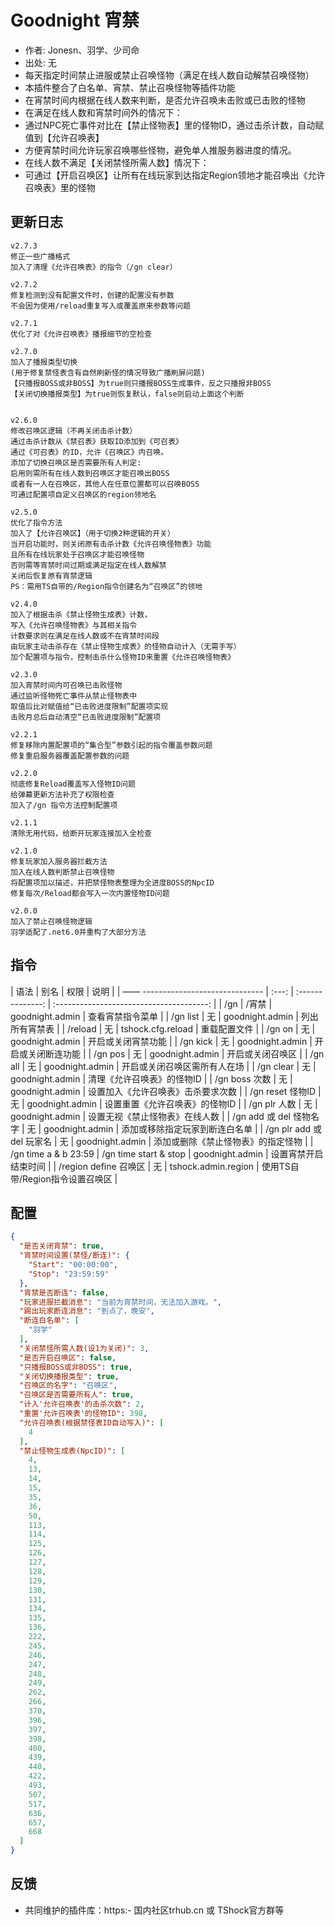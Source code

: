 # Goodnight 宵禁
- 作者: Jonesn、羽学、少司命
- 出处: 无
- 每天指定时间禁止进服或禁止召唤怪物（满足在线人数自动解禁召唤怪物）
- 本插件整合了白名单、宵禁、禁止召唤怪物等插件功能
- 在宵禁时间内根据在线人数来判断，是否允许召唤未击败或已击败的怪物
- 在满足在线人数和宵禁时间外的情况下：
- 通过NPC死亡事件对比在【禁止怪物表】里的怪物ID，通过击杀计数，自动赋值到【允许召唤表】
- 方便宵禁时间允许玩家召唤哪些怪物，避免单人推服务器进度的情况。
- 在线人数不满足【关闭禁怪所需人数】情况下：
- 可通过【开启召唤区】让所有在线玩家到达指定Region领地才能召唤出《允许召唤表》里的怪物

## 更新日志

```
v2.7.3
修正一些广播格式
加入了清理《允许召唤表》的指令（/gn clear）

v2.7.2
修复检测到没有配置文件时，创建的配置没有参数
不会因为使用/reload重复写入或覆盖原来参数等问题

v2.7.1
优化了对《允许召唤表》播报细节的空检查

v2.7.0
加入了播报类型切换
(用于修复禁怪表含有自然刷新怪的情况导致广播刷屏问题)
【只播报BOSS或非BOSS】为true则只播报BOSS生成事件，反之只播报非BOSS
【关闭切换播报类型】为true则恢复默认，false则启动上面这个判断


v2.6.0
修改召唤区逻辑（不再关闭击杀计数）
通过击杀计数从《禁召表》获取ID添加到《可召表》
通过《可召表》的ID，允许《召唤区》内召唤。
添加了切换召唤区是否需要所有人判定:
启用则需所有在线人数到召唤区才能召唤出BOSS
或者有一人在召唤区，其他人在任意位置都可以召唤BOSS
可通过配置项自定义召唤区的region领地名

v2.5.0
优化了指令方法
加入了【允许召唤区】（用于切换2种逻辑的开关）
当开启功能时，则关闭原有击杀计数《允许召唤怪物表》功能
且所有在线玩家处于召唤区才能召唤怪物
否则需等宵禁时间过期或满足指定在线人数解禁
关闭后恢复原有宵禁逻辑
PS：需用TS自带的/Region指令创建名为“召唤区”的领地

v2.4.0
加入了根据击杀《禁止怪物生成表》计数，
写入《允许召唤怪物表》与其相关指令
计数要求则在满足在线人数或不在宵禁时间段
由玩家主动击杀存在《禁止怪物生成表》的怪物自动计入（无需手写）
加个配置项与指令，控制击杀什么怪物ID来重置《允许召唤怪物表》

v2.3.0
加入宵禁时间内可召唤已击败怪物
通过监听怪物死亡事件从禁止怪物表中
取值后比对赋值给“已击败进度限制”配置项实现
击败月总后自动清空“已击败进度限制”配置项

v2.2.1
修复移除内置配置项的“集合型”参数引起的指令覆盖参数问题
修复重启服务器覆盖配置参数的问题

v2.2.0
彻底修复Reload覆盖写入怪物ID问题
给弹幕更新方法补充了权限检查
加入了/gn 指令方法控制配置项

v2.1.1
清除无用代码，给断开玩家连接加入全检查

v2.1.0
修复玩家加入服务器拦截方法
加入在线人数判断禁止召唤怪物
将配置项加以描述，并把禁怪物表整理为全进度BOSS的NpcID
修复每次/Reload都会写入一次内置怪物ID问题

v2.0.0
加入了禁止召唤怪物逻辑
羽学适配了.net6.0并重构了大部分方法
```

## 指令

| 语法                             | 别名  |       权限       |                   说明                   |
| —— ------------------------------ | :---: | :--------------: | :--------------------------------------: |
| /gn |  /宵禁  |  goodnight.admin |    查看宵禁指令菜单    |
| /gn list | 无 |  goodnight.admin |    列出所有宵禁表    |
| /reload |  无  |  tshock.cfg.reload |    重载配置文件    |
| /gn on | 无 |  goodnight.admin |    开启或关闭宵禁功能    |
| /gn kick | 无 |  goodnight.admin |    开启或关闭断连功能    |
| /gn pos | 无 |  goodnight.admin |    开启或关闭召唤区   |
| /gn all | 无 |  goodnight.admin |    开启或关闭召唤区需所有人在场   |
| /gn clear | 无 |  goodnight.admin |    清理《允许召唤表》的怪物ID   |
| /gn boss 次数 | 无 |  goodnight.admin |    设置加入《允许召唤表》击杀要求次数    |
| /gn reset 怪物ID | 无 |  goodnight.admin |    设置重置《允许召唤表》的怪物ID    |
| /gn plr 人数 | 无 |  goodnight.admin |    设置无视《禁止怪物表》在线人数    |
| /gn add 或 del 怪物名字 | 无 |  goodnight.admin |    添加或移除指定玩家到断连白名单    |
| /gn plr add 或 del 玩家名 | 无 |  goodnight.admin |    添加或删除《禁止怪物表》的指定怪物   |
| /gn time a & b 23:59 | /gn time start & stop |  goodnight.admin |    设置宵禁开启结束时间    |
| /region define 召唤区 | 无 |  tshock.admin.region |    使用TS自带/Region指令设置召唤区    |





## 配置

```json
{
  "是否关闭宵禁": true,
  "宵禁时间设置(禁怪/断连)": {
    "Start": "00:00:00",
    "Stop": "23:59:59"
  },
  "宵禁是否断连": false,
  "玩家进服拦截消息": "当前为宵禁时间，无法加入游戏。",
  "踢出玩家断连消息": "到点了，晚安",
  "断连白名单": [
    "羽学"
  ],
  "关闭禁怪所需人数(设1为关闭)": 3,
  "是否开启召唤区": false,
  "只播报BOSS或非BOSS": true,
  "关闭切换播报类型": true,
  "召唤区的名字": "召唤区",
  "召唤区是否需要所有人": true,
  "计入'允许召唤表'的击杀次数": 2,
  "重置'允许召唤表'的怪物ID": 398,
  "允许召唤表(根据禁怪表ID自动写入)": [
    4
  ],
  "禁止怪物生成表(NpcID)": [
    4,
    13,
    14,
    15,
    35,
    36,
    50,
    113,
    114,
    125,
    126,
    127,
    128,
    129,
    130,
    131,
    134,
    135,
    136,
    222,
    245,
    246,
    247,
    248,
    249,
    262,
    266,
    370,
    396,
    397,
    398,
    400,
    439,
    440,
    422,
    493,
    507,
    517,
    636,
    657,
    668
  ]
}
```
## 反馈
- 共同维护的插件库：https:- 国内社区trhub.cn 或 TShock官方群等